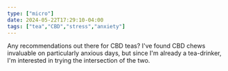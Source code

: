 ```yaml
---
type: ["micro"]
date: 2024-05-22T17:29:10-04:00
tags: ["tea","CBD","stress","anxiety"]
---
```

Any recommendations out there for CBD teas? I've found CBD chews invaluable on particularly anxious days, but since I'm already a tea-drinker, I'm interested in trying the intersection of the two.
